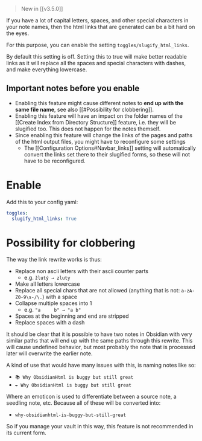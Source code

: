>New in [[v3.5.0]]

If you have a lot of capital letters, spaces, and other special characters in your note names, then the html links that are generated can be a bit hard on the eyes.

For this purpose, you can enable the setting `toggles/slugify_html_links`.

By default this setting is off. Setting this to true will make better readable links as it will replace all the spaces and special characters with dashes, and make everything lowercase. 

## Important notes before you enable
- Enabling this feature might cause different notes to **end up with the same file name**, see also [[#Possibility for clobbering]].
- Enabling this feature will have an impact on the folder names of the [[Create Index from Directory Structure]] feature, i.e. they will be slugified too. This does not happen for the notes themself.
- Since enabling this feature will change the links of the pages and paths of the html output files, you might have to reconfigure some settings
	- The [[Configuration Options#Navbar_links]] setting will automatically convert the links set there to their slugified forms, so these will not have to be reconfigured.

# Enable
Add this to your config yaml:
``` yaml
toggles:
  slugify_html_links: True
```


# Possibility for clobbering
The way the link rewrite works is thus:
- Replace non ascii letters with their ascii counter parts
	- e.g. `žlutý → zluty`
- Make all letters lowercase
- Replace all special chars that are not allowed (anything that is not: `a-zA-Z0-9\s-/\.`) with a space
- Collapse multiple spaces into 1
	- e.g. `"a     b" → "a b"`
- Spaces at the beginning and end are stripped
- Replace spaces with a dash

It should be clear that it is possible to have two notes in Obsidian with very similar paths that will end up with the same paths through this rewrite. This will cause undefined behavior, but most probably the note that is processed later will overwrite the earlier note.

A kind of use that would have many issues with this, is naming notes like so:
- `📚 Why ObsidianHtml is buggy but still great`
- `✒️ Why ObsidianHtml is buggy but still great`

Where an emoticon is used to differentiate between a source note, a seedling note, etc. Because all of these will be converted into:
- `why-obsidianhtml-is-buggy-but-still-great`

So if you manage your vault in this way, this feature is not recommended in its current form.
